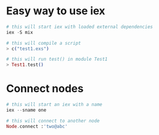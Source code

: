 # Easy way to use iex

```elixir
# this will start iex with loaded external dependencies
iex -S mix

# this will compile a script
> c("test1.exs")

# this will run test() in module Test1
> Test1.test()
```

# Connect nodes

```elixir
# this will start an iex with a name
iex --sname one

# this will connect to another node
Node.connect :'two@abc'
```
